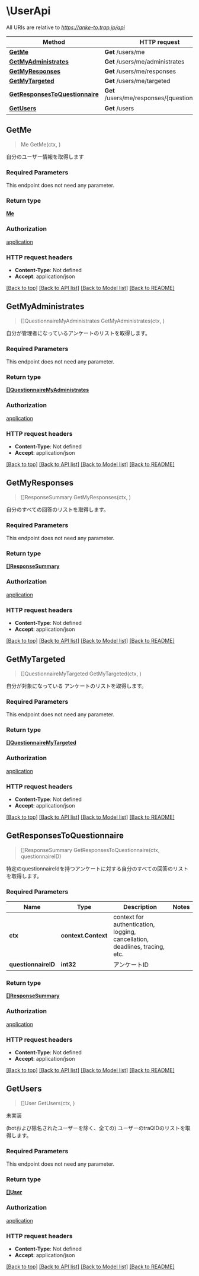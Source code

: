 # \UserApi

All URIs are relative to *https://anke-to.trap.jp/api*

Method | HTTP request | Description
------------- | ------------- | -------------
[**GetMe**](UserApi.md#GetMe) | **Get** /users/me | 
[**GetMyAdministrates**](UserApi.md#GetMyAdministrates) | **Get** /users/me/administrates | 
[**GetMyResponses**](UserApi.md#GetMyResponses) | **Get** /users/me/responses | 
[**GetMyTargeted**](UserApi.md#GetMyTargeted) | **Get** /users/me/targeted | 
[**GetResponsesToQuestionnaire**](UserApi.md#GetResponsesToQuestionnaire) | **Get** /users/me/responses/{questionnaireID} | 
[**GetUsers**](UserApi.md#GetUsers) | **Get** /users | 未実装



## GetMe

> Me GetMe(ctx, )



自分のユーザー情報を取得します

### Required Parameters

This endpoint does not need any parameter.

### Return type

[**Me**](Me.md)

### Authorization

[application](../README.md#application)

### HTTP request headers

- **Content-Type**: Not defined
- **Accept**: application/json

[[Back to top]](#) [[Back to API list]](../README.md#documentation-for-api-endpoints)
[[Back to Model list]](../README.md#documentation-for-models)
[[Back to README]](../README.md)


## GetMyAdministrates

> []QuestionnaireMyAdministrates GetMyAdministrates(ctx, )



自分が管理者になっているアンケートのリストを取得します。

### Required Parameters

This endpoint does not need any parameter.

### Return type

[**[]QuestionnaireMyAdministrates**](QuestionnaireMyAdministrates.md)

### Authorization

[application](../README.md#application)

### HTTP request headers

- **Content-Type**: Not defined
- **Accept**: application/json

[[Back to top]](#) [[Back to API list]](../README.md#documentation-for-api-endpoints)
[[Back to Model list]](../README.md#documentation-for-models)
[[Back to README]](../README.md)


## GetMyResponses

> []ResponseSummary GetMyResponses(ctx, )



自分のすべての回答のリストを取得します。

### Required Parameters

This endpoint does not need any parameter.

### Return type

[**[]ResponseSummary**](ResponseSummary.md)

### Authorization

[application](../README.md#application)

### HTTP request headers

- **Content-Type**: Not defined
- **Accept**: application/json

[[Back to top]](#) [[Back to API list]](../README.md#documentation-for-api-endpoints)
[[Back to Model list]](../README.md#documentation-for-models)
[[Back to README]](../README.md)


## GetMyTargeted

> []QuestionnaireMyTargeted GetMyTargeted(ctx, )



自分が対象になっている アンケートのリストを取得します。

### Required Parameters

This endpoint does not need any parameter.

### Return type

[**[]QuestionnaireMyTargeted**](QuestionnaireMyTargeted.md)

### Authorization

[application](../README.md#application)

### HTTP request headers

- **Content-Type**: Not defined
- **Accept**: application/json

[[Back to top]](#) [[Back to API list]](../README.md#documentation-for-api-endpoints)
[[Back to Model list]](../README.md#documentation-for-models)
[[Back to README]](../README.md)


## GetResponsesToQuestionnaire

> []ResponseSummary GetResponsesToQuestionnaire(ctx, questionnaireID)



特定のquestionnaireIdを持つアンケートに対する自分のすべての回答のリストを取得します。

### Required Parameters


Name | Type | Description  | Notes
------------- | ------------- | ------------- | -------------
**ctx** | **context.Context** | context for authentication, logging, cancellation, deadlines, tracing, etc.
**questionnaireID** | **int32**| アンケートID  | 

### Return type

[**[]ResponseSummary**](ResponseSummary.md)

### Authorization

[application](../README.md#application)

### HTTP request headers

- **Content-Type**: Not defined
- **Accept**: application/json

[[Back to top]](#) [[Back to API list]](../README.md#documentation-for-api-endpoints)
[[Back to Model list]](../README.md#documentation-for-models)
[[Back to README]](../README.md)


## GetUsers

> []User GetUsers(ctx, )

未実装

(botおよび除名されたユーザーを除く、全ての) ユーザーのtraQIDのリストを取得します。

### Required Parameters

This endpoint does not need any parameter.

### Return type

[**[]User**](User.md)

### Authorization

[application](../README.md#application)

### HTTP request headers

- **Content-Type**: Not defined
- **Accept**: application/json

[[Back to top]](#) [[Back to API list]](../README.md#documentation-for-api-endpoints)
[[Back to Model list]](../README.md#documentation-for-models)
[[Back to README]](../README.md)

